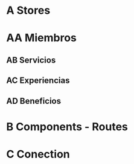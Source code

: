 # A Stores

# AA Miembros
## AB Servicios 
## AC Experiencias 
## AD Beneficios

# B Components - Routes
# C Conection 